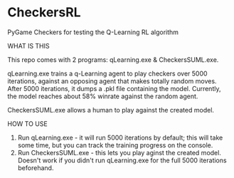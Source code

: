 # CheckersRL
PyGame Checkers for testing the Q-Learning RL algorithm

WHAT IS THIS

This repo comes with 2 programs: qLearning.exe & CheckersSUML.exe.

qLearning.exe trains a q-Learning agent to play checkers over 5000 iterations, against an opposing agent that makes totally random moves.
After 5000 iterations, it dumps a .pkl file containing the model. Currently, the model reaches about 58% winrate against the random agent.

CheckersSUML.exe allows a human to play against the created model.

HOW TO USE
1) Run qLearning.exe - it will run 5000 iterations by default; this will take some time, but you can track the training progress on the console.
2) Run CheckersSUML.exe - this lets you play aginst the created model. Doesn't work if you didn't run qLearning.exe for the full 5000 iterations beforehand.
